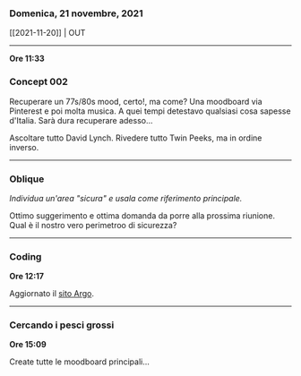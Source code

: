 ### Domenica, 21 novembre, 2021

[[2021-11-20]] | OUT

---
**Ore 11:33**

### Concept 002

Recuperare un 77s/80s mood, certo!, ma come? Una moodboard via Pinterest e poi molta musica. A quei tempi detestavo qualsiasi cosa sapesse d'Italia. Sarà dura recuperare adesso...

Ascoltare tutto David Lynch.
Rivedere tutto Twin Peeks, ma in ordine inverso.

___

### Oblique

*Individua un'area "sicura" e usala come riferimento principale.*

Ottimo suggerimento e ottima domanda da porre alla prossima riunione. Qual è il nostro vero perimetroo di sicurezza?

---

### Coding
**Ore 12:17**

Aggiornato il [sito Argo](https://arg.ooo).

---

### Cercando i pesci grossi

**Ore 15:09**

Create tutte le moodboard principali...